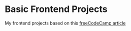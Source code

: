 # Basic Frontend Projects

My frontend projects based on this [freeCodeCamp article](https://www.freecodecamp.org/news/javascript-projects-for-beginners/)
